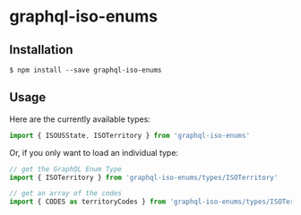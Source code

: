 graphql-iso-enums
=================

## Installation

```shell
$ npm install --save graphql-iso-enums
```

## Usage

Here are the currently available types:

```js
import { ISOUSState, ISOTerritory } from 'graphql-iso-enums'
```

Or, if you only want to load an individual type:

```js
// get the GraphQL Enum Type
import { ISOTerritory } from 'graphql-iso-enums/types/ISOTerritory'

// get an array of the codes
import { CODES as territoryCodes } from 'graphql-iso-enums/types/ISOTerritory'
```

